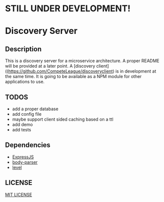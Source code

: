 
# STILL UNDER DEVELOPMENT!

# Discovery Server

## Description
This is a discovery server for a microservice architecture. A proper README
will be provided at a later point.
A [discovery client]((https://github.com/CompeteLeague/discoveryclient) is in development at the same time. It is going to be available
as a NPM module for other applications to use.
## TODOS
- add a proper database
- add config file
- maybe support client sided caching based on a ttl
- add demo
- add tests

## Dependencies
- [ExpressJS](https://expressjs.com/)
- [body-parser](https://www.npmjs.com/package/body-parser)
- [level](https://github.com/Level/level)

## LICENSE
[MIT LICENSE](https://github.com/CompeteLeague/discoveryserver/blob/master/LICENSE)
